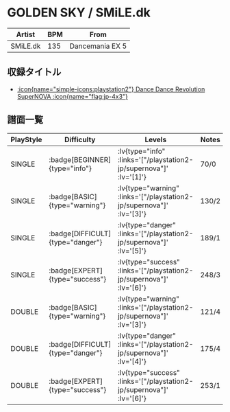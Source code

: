 # GOLDEN SKY / SMiLE.dk

|Artist|BPM|From|
|------|---|----|
|SMiLE.dk|135|Dancemania EX 5|

## 収録タイトル

- [ :icon{name="simple-icons:playstation2"} Dance Dance Revolution SuperNOVA :icon{name="flag:jp-4x3"} ](/playstation2-jp/supernova)

## 譜面一覧

|PlayStyle|Difficulty|Levels|Notes|Movie|
|---------|----------|------|-----|-----|
|SINGLE| :badge[BEGINNER]{type="info"} | :lv{type="info" :links='["/playstation2-jp/supernova"]' :lv='[1]'} |70/0||
|SINGLE| :badge[BASIC]{type="warning"} | :lv{type="warning" :links='["/playstation2-jp/supernova"]' :lv='[3]'} |130/2||
|SINGLE| :badge[DIFFICULT]{type="danger"} | :lv{type="danger" :links='["/playstation2-jp/supernova"]' :lv='[5]'} |189/1||
|SINGLE| :badge[EXPERT]{type="success"} | :lv{type="success" :links='["/playstation2-jp/supernova"]' :lv='[6]'} |248/3||
|DOUBLE| :badge[BASIC]{type="warning"} | :lv{type="warning" :links='["/playstation2-jp/supernova"]' :lv='[3]'} |121/4||
|DOUBLE| :badge[DIFFICULT]{type="danger"} | :lv{type="danger" :links='["/playstation2-jp/supernova"]' :lv='[4]'} |175/4||
|DOUBLE| :badge[EXPERT]{type="success"} | :lv{type="success" :links='["/playstation2-jp/supernova"]' :lv='[6]'} |253/1||
